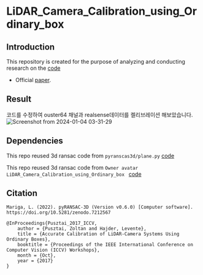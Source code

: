 # LiDAR_Camera_Calibration_using_Ordinary_box

Introduction
------------
This repository is created for the purpose of analyzing and conducting research on the [code](https://github.com/kdh2769/LiDAR_Camera_Calibration_using_Ordinary_box)

* Official [paper](https://openaccess.thecvf.com/content_ICCV_2017_workshops/w6/html/Pusztai_Accurate_Calibration_of_ICCV_2017_paper.html).

Result
------

코드를 수정하여 ouster64 채널과 realsense데이터를 켈리브레이션 해보았습니다. 
![Screenshot from 2024-01-04 03-31-29](https://github.com/user-attachments/assets/a6399cb8-50f4-4883-8453-6fad99f4e6aa)


Dependencies
------------

This repo reused 3d ransac code from ``pyranscas3d/plane.py`` [code](https://github.com/leomariga/pyRANSAC-3D/blob/master/pyransac3d/plane.py)

This repo reused 3d ransac code from ``Owner avatar
LiDAR_Camera_Calibration_using_Ordinary_box `` [code](https://github.com/kdh2769/LiDAR_Camera_Calibration_using_Ordinary_box)


Citation
-------- 
```
Mariga, L. (2022). pyRANSAC-3D (Version v0.6.0) [Computer software]. https://doi.org/10.5281/zenodo.7212567

@InProceedings{Pusztai_2017_ICCV,
    author = {Pusztai, Zoltan and Hajder, Levente},
    title = {Accurate Calibration of LiDAR-Camera Systems Using Ordinary Boxes},
    booktitle = {Proceedings of the IEEE International Conference on Computer Vision (ICCV) Workshops},
    month = {Oct},
    year = {2017}
}
```
